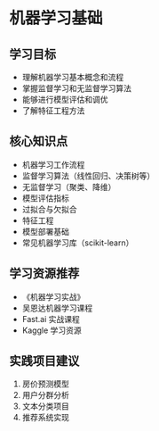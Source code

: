 # 机器学习基础

## 学习目标
- 理解机器学习基本概念和流程
- 掌握监督学习和无监督学习算法
- 能够进行模型评估和调优
- 了解特征工程方法

## 核心知识点
- 机器学习工作流程
- 监督学习算法（线性回归、决策树等）
- 无监督学习（聚类、降维）
- 模型评估指标
- 过拟合与欠拟合
- 特征工程
- 模型部署基础
- 常见机器学习库（scikit-learn）

## 学习资源推荐
- 《机器学习实战》
- 吴恩达机器学习课程
- Fast.ai 实战课程
- Kaggle 学习资源

## 实践项目建议
1. 房价预测模型
2. 用户分群分析
3. 文本分类项目
4. 推荐系统实现
